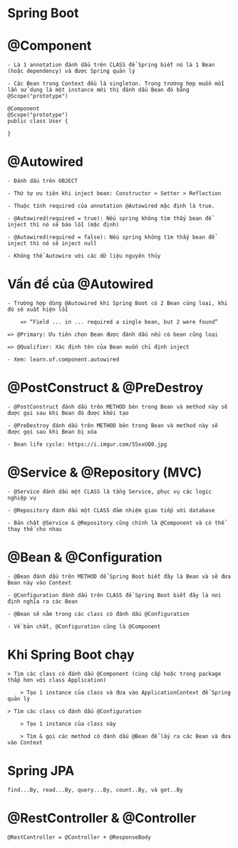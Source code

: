 # Spring Boot
	
# @Component

	- Là 1 annotation đánh dấu trên CLASS để Spring biết nó là 1 Bean (hoặc dependency) và được Spring quản lý
  
	- Các Bean trong Context đều là singleton. Trong trường hợp muốn mỗi lần sử dụng là một instance mới thì đánh dấu Bean đó bằng @Scope("prototype")
	
	@Component
	@Scope("prototype")
	public class User {
	
	}

# @Autowired

	- Đánh dấu trên OBJECT
	
	- Thứ tự ưu tiên khi inject bean: Constructor > Setter > Reflection
	
	- Thuộc tính required của annotation @Autowired mặc định là true.
	
	- @Autowired(required = true): Nếu spring không tìm thấy bean để inject thì nó sẽ báo lỗi (mặc định)
	
	- @Autowired(required = false): Nếu spring không tìm thấy bean để inject thì nó sẽ inject null
	
	- Không thể Autowire với các dữ liệu nguyên thủy

# Vấn đề của @Autowired

	- Trường hợp dùng @Autowired khi Spring Boot có 2 Bean cùng loại, khi đó sẽ xuất hiện lỗi
	
		=> “Field ... in ... required a single bean, but 2 were found”
	
	=> @Primary: Ưu tiên chọn Bean được đánh dấu nếu có bean cũng loại
	
	=> @Qualifier: Xác định tên của Bean muốn chỉ định inject
	
	- Xem: learn.of.component.autowired
	
# @PostConstruct & @PreDestroy

	- @PostConstruct đánh dấu trên METHOD bên trong Bean và method này sẽ được gọi sau khi Bean đó được khởi tạo
	
	- @PreDestroy đánh dấu trên METHOD bên trong Bean và method này sẽ được gọi sau khi Bean bị xóa
	
	- Bean life cycle: https://i.imgur.com/5SxxUQ0.jpg

# @Service & @Repository (MVC)

	- @Service đánh dấu một CLASS là tầng Service, phục vụ các logic nghiệp vụ
	
	- @Repository đánh dấu một CLASS đảm nhiệm giao tiếp với database
	
	- Bản chất @Service & @Repository cũng chính là @Component và có thể thay thế cho nhau

# @Bean & @Configuration

	- @Bean đánh dấu trên METHOD để Spring Boot biết đây là Bean và sẽ đưa Bean này vào Context

	- @Configuration đánh dấu trên CLASS để Spring Boot biết đây là nơi định nghĩa ra các Bean

	- @Bean sẽ nằm trong các class có đánh dấu @Configuration
	
	- Về bản chất, @Configuration cũng là @Component
	
# Khi Spring Boot chạy
		
	> Tìm các class có đánh dấu @Component (cùng cấp hoặc trong package thấp hơn với class Application)
		
		> Tạo 1 instance của class và đưa vào ApplicationContext để Spring quản lý
	
	> Tìm các class có đánh dấu @Configuration

		> Tạo 1 instance của class này

		> Tìm & gọi các method có đánh dấu @Bean để lấy ra các Bean và đưa vào Context

# Spring JPA

	find...By, read...By, query...By, count..By, và get..By

# @RestController & @Controller

	@RestController = @Controller + @ResponseBody
